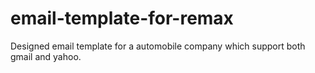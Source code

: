 # email-template-for-remax
Designed email template for a automobile company which support both gmail and yahoo.
